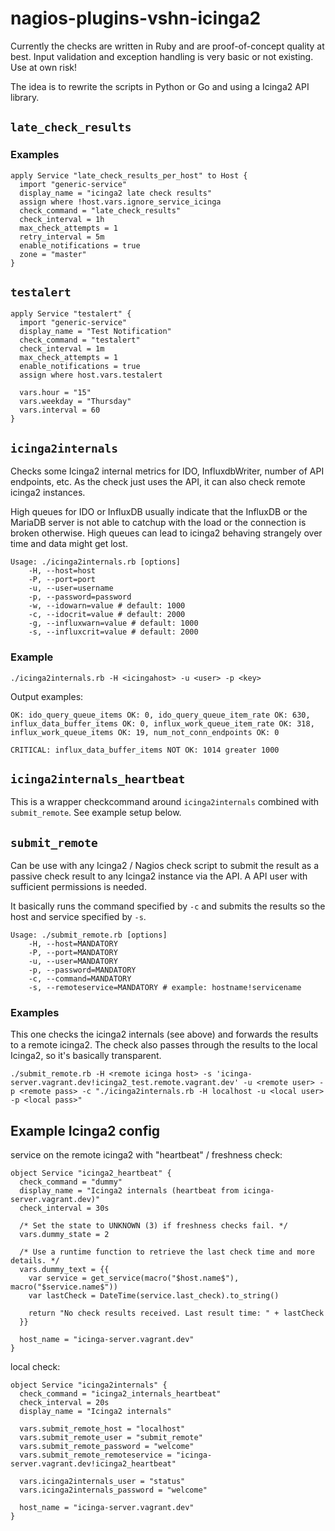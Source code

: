 # nagios-plugins-vshn-icinga2

Currently the checks are written in Ruby and are proof-of-concept quality at best. Input validation and exception handling is very basic or not existing. Use at own risk!

The idea is to rewrite the scripts in Python or Go and using a Icinga2 API library.

## `late_check_results`
### Examples
```
apply Service "late_check_results_per_host" to Host {
  import "generic-service"
  display_name = "icinga2 late check results"
  assign where !host.vars.ignore_service_icinga
  check_command = "late_check_results"
  check_interval = 1h
  max_check_attempts = 1
  retry_interval = 5m
  enable_notifications = true
  zone = "master"
}
```
## `testalert`
```
apply Service "testalert" {
  import "generic-service"
  display_name = "Test Notification"
  check_command = "testalert"
  check_interval = 1m
  max_check_attempts = 1
  enable_notifications = true
  assign where host.vars.testalert

  vars.hour = "15"
  vars.weekday = "Thursday"
  vars.interval = 60
}
```

## `icinga2internals`

Checks some Icinga2 internal metrics for IDO, InfluxdbWriter, number of API endpoints, etc. As the check just uses the API, it can also check remote icinga2 instances.

High queues for IDO or InfluxDB usually indicate that the InfluxDB or the MariaDB server is not able to catchup with the load or the connection is broken otherwise. High queues can lead to icinga2 behaving strangely over time and data might get lost.
```
Usage: ./icinga2internals.rb [options]
    -H, --host=host
    -P, --port=port
    -u, --user=username
    -p, --password=password
    -w, --idowarn=value # default: 1000
    -c, --idocrit=value # default: 2000
    -g, --influxwarn=value # default: 1000
    -s, --influxcrit=value # default: 2000
```
### Example
```
./icinga2internals.rb -H <icingahost> -u <user> -p <key>
```
Output examples:
```
OK: ido_query_queue_items OK: 0, ido_query_queue_item_rate OK: 630, influx_data_buffer_items OK: 0, influx_work_queue_item_rate OK: 318, influx_work_queue_items OK: 19, num_not_conn_endpoints OK: 0
```
```
CRITICAL: influx_data_buffer_items NOT OK: 1014 greater 1000
```

## `icinga2internals_heartbeat`
This is a wrapper checkcommand around `icinga2internals` combined with `submit_remote`. See example setup below.

## `submit_remote`

Can be use with any Icinga2 / Nagios check script to submit the result as a passive check result to any Icinga2 instance via the API. A API user with sufficient permissions is needed.

It basically runs the command specified by `-c` and submits the results so the host and service specified by `-s`.

```
Usage: ./submit_remote.rb [options]
    -H, --host=MANDATORY
    -P, --port=MANDATORY
    -u, --user=MANDATORY
    -p, --password=MANDATORY
    -c, --command=MANDATORY
    -s, --remoteservice=MANDATORY # example: hostname!servicename
```

### Examples
This one checks the icinga2 internals (see above) and forwards the results to a remote icinga2. The check also passes through the results to the local Icinga2, so it's basically transparent.
```
./submit_remote.rb -H <remote icinga host> -s 'icinga-server.vagrant.dev!icinga2_test.remote.vagrant.dev' -u <remote user> -p <remote pass> -c "./icinga2internals.rb -H localhost -u <local user> -p <local pass>"
```

## Example Icinga2 config
service on the remote icinga2 with "heartbeat" / freshness check:
```
object Service "icinga2_heartbeat" {
  check_command = "dummy"
  display_name = "Icinga2 internals (heartbeat from icinga-server.vagrant.dev)"
  check_interval = 30s

  /* Set the state to UNKNOWN (3) if freshness checks fail. */
  vars.dummy_state = 2

  /* Use a runtime function to retrieve the last check time and more details. */
  vars.dummy_text = {{
    var service = get_service(macro("$host.name$"), macro("$service.name$"))
    var lastCheck = DateTime(service.last_check).to_string()

    return "No check results received. Last result time: " + lastCheck
  }}

  host_name = "icinga-server.vagrant.dev"
}
```
local check:
```
object Service "icinga2internals" {
  check_command = "icinga2_internals_heartbeat"
  check_interval = 20s
  display_name = "Icinga2 internals"

  vars.submit_remote_host = "localhost"
  vars.submit_remote_user = "submit_remote"
  vars.submit_remote_password = "welcome"
  vars.submit_remote_remoteservice = "icinga-server.vagrant.dev!icinga2_heartbeat"

  vars.icinga2internals_user = "status"
  vars.icinga2internals_password = "welcome"

  host_name = "icinga-server.vagrant.dev"
}
```
